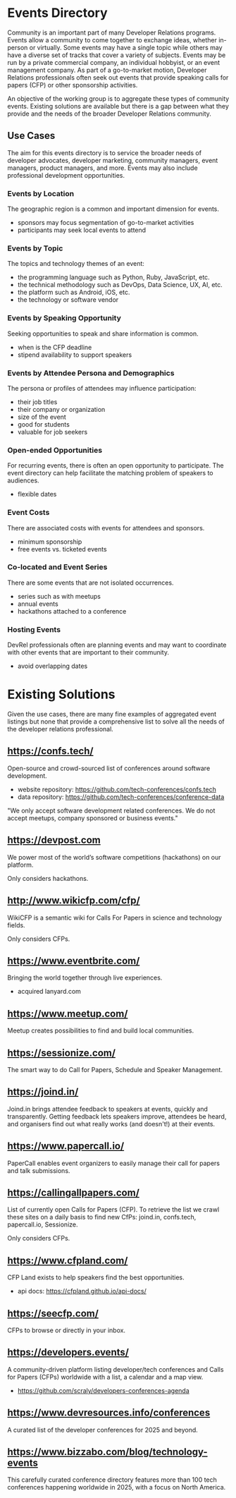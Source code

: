# Events Directory

Community is an important part of many Developer Relations programs. Events allow a community to come together to exchange ideas, whether in-person or virtually. Some events may have a single topic while others may have a diverse set of tracks that cover a variety of subjects. Events may be run by a private commercial company, an individual hobbyist, or an event management company. As part of a go-to-market motion, Developer Relations professionals often seek out events that provide speaking calls for papers (CFP) or other sponsorship activities.

An objective of the working group is to aggregate these types of community events. Existing solutions are available but there is a gap between what they provide and the needs of the broader Developer Relations community. 

## Use Cases

The aim for this events directory is to service the broader needs of developer advocates, developer marketing, community managers, event managers, product managers, and more. Events may also include professional development opportunities.

### Events by Location

The geographic region is a common and important dimension for events.
- sponsors may focus segmentation of go-to-market activities
- participants may seek local events to attend

### Events by Topic

The topics and technology themes of an event:
- the programming language such as Python, Ruby, JavaScript, etc.
- the technical methodology such as DevOps, Data Science, UX, AI, etc.
- the platform such as Android, iOS, etc.
- the technology or software vendor 

### Events by Speaking Opportunity

Seeking opportunities to speak and share information is common.
- when is the CFP deadline
- stipend availability to support speakers

### Events by Attendee Persona and Demographics

The persona or profiles of attendees may influence participation:
- their job titles
- their company or organization
- size of the event
- good for students
- valuable for job seekers

### Open-ended Opportunities

For recurring events, there is often an open opportunity to participate. The event directory can help facilitate the matching problem of speakers to audiences.
- flexible dates

### Event Costs

There are associated costs with events for attendees and sponsors.
- minimum sponsorship
- free events vs. ticketed events

### Co-located and Event Series

There are some events that are not isolated occurrences.
- series such as with meetups
- annual events
- hackathons attached to a conference

### Hosting Events

DevRel professionals often are planning events and may want to coordinate with other events that are important to their community.
- avoid overlapping dates

# Existing Solutions

Given the use cases, there are many fine examples of aggregated event listings but none that provide a comprehensive list to solve all the needs of the developer relations professional.

## https://confs.tech/
Open-source and crowd-sourced list of conferences around software development.
- website repository: https://github.com/tech-conferences/confs.tech
- data repository: https://github.com/tech-conferences/conference-data

"We only accept software development related conferences. We do not accept meetups, company sponsored or business events."

## https://devpost.com
We power most of the world’s software competitions (hackathons) on our platform.

Only considers hackathons.

## http://www.wikicfp.com/cfp/
WikiCFP is a semantic wiki for Calls For Papers in science and technology fields.

Only considers CFPs.

## https://www.eventbrite.com/
Bringing the world together through live experiences.
- acquired lanyard.com

## https://www.meetup.com/
Meetup creates possibilities to find and build local communities.

## https://sessionize.com/
The smart way to do Call for Papers, Schedule and Speaker Management.

## https://joind.in/
Joind.in brings attendee feedback to speakers at events, quickly and transparently. Getting feedback lets speakers improve, attendees be heard, and organisers find out what really works (and doesn't!) at their events.

## https://www.papercall.io/
PaperCall enables event organizers to easily manage their call for papers and talk submissions.

## https://callingallpapers.com/
List of currently open Calls for Papers (CFP). To retrieve the list we crawl these sites on a daily basis to find new CfPs: joind.in, confs.tech, papercall.io, Sessionize.

Only considers CFPs.

## https://www.cfpland.com/
CFP Land exists to help speakers find the best opportunities.
- api docs: https://cfpland.github.io/api-docs/

## https://seecfp.com/
CFPs to browse or directly in your inbox.

## https://developers.events/
A community-driven platform listing developer/tech conferences and Calls for Papers (CFPs) worldwide with a list, a calendar and a map view.
- https://github.com/scraly/developers-conferences-agenda

## https://www.devresources.info/conferences
A curated list of the developer conferences for 2025 and beyond.

## https://www.bizzabo.com/blog/technology-events
This carefully curated conference directory features more than 100 tech conferences happening worldwide in 2025, with a focus on North America.




